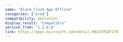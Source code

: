 ```yaml
---
name: "Alarm Clock App Offline"
categories: ['prod']
compatibility: emulation
display_result: "Compatible"
version_from: "1.2.0.0"
link: https://apps.microsoft.com/detail/9N12CM1DF178
---
```

